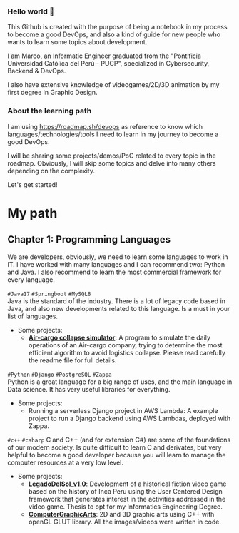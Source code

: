 ### Hello world 👋
This Github is created with the purpose of being a notebook in my process to become a good DevOps, and also a kind of guide for new people who wants to learn some topics about development. 

I am Marco, an Informatic Engineer graduated from the "Pontificia Universidad Católica del Perú - PUCP", specialized in Cybersecurity, Backend & DevOps.

I also have extensive knowledge of videogames/2D/3D animation by my first degree in Graphic Design. 

### About the learning path
I am using https://roadmap.sh/devops as reference to know which languages/technologies/tools I need to learn in my journey to become a good DevOps. 

I will be sharing some projects/demos/PoC related to every topic in the roadmap. Obviously, I will skip some topics and delve into many others depending on the complexity.

Let's get started!

# My path
## Chapter 1: Programming Languages

We are developers, obviously, we need to learn some languages to work in IT. I have worked with many languages and I can recommend two: Python and Java. I also recommend to learn the most commercial framework for every language.

`#Java17` `#Springboot` `#MySQL8`  
Java is the standard of the industry. There is a lot of legacy code based in Java, and also new developments related to this language. Is a must in your list of languages.
- Some projects:
	- **[Air-cargo collapse simulator](https://github.com/MrBossio/parcel-shipments-by-air-cargo-API)**: A program to simulate the daily operations of an Air-cargo company, trying to determine the most efficient algorithm to avoid logistics collapse. Please read carefully the readme file for full details.

`#Python` `#Django` `#PostgreSQL` `#Zappa`  
Python is a great language for a big range of uses, and the main language in Data science. It has very useful libraries for everything.
- Some projects:
	- Running a serverless Django project in AWS Lambda: A example project to run a Django backend using AWS Lambdas, deployed with Zappa.

`#c++` `#csharp` 
C and C++ (and for extension C#) are some of the foundations of our modern society. Is quite difficult to learn C and derivates, but very helpful to become a good developer because you will learn to manage the computer resources at a very low level.
- Some projects:
	- **[LegadoDelSol_v1.0](https://github.com/MrBossio/LegadoDelSol_v1.0)**: Development of a historical fiction video game based on the history of Inca Peru using the User Centered Design framework that generates interest in the activities addressed in the video game. Thesis to opt for my Informatics Engineering Degree.
	- **[ComputerGraphicArts](https://github.com/MrBossio/ComputerGraphicArts)**: 2D and 3D graphic arts using C++ with openGL GLUT library. All the images/videos were written in code.


<!--
**MrBossio/MrBossio** is a ✨ _special_ ✨ repository because its `README.md` (this file) appears on your GitHub profile.

Here are some ideas to get you started:

- 🔭 I’m currently working on ...
- 🌱 I’m currently learning ...
- 👯 I’m looking to collaborate on ...
- 🤔 I’m looking for help with ...
- 💬 Ask me about ...
- 📫 How to reach me: ...
- 😄 Pronouns: ...
- ⚡ Fun fact: ...
-->
